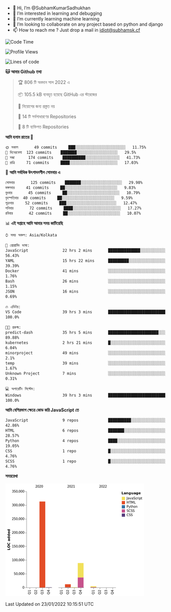- 👋 Hi, I’m @SubhamKumarSadhukhan
- 👀 I’m interested in learning and debugging
- 🌱 I’m currently learning machine learning
- 💞️ I’m looking to collaborate on any project based on python and django
- 📫 How to reach me ?
      Just drop a mail in idiot@subhamsk.cf

<!---
SubhamKumarSadhukhan/SubhamKumarSadhukhan is a ✨ special ✨ repository because its `README.md` (this file) appears on your GitHub profile.
You can click the Preview link to take a look at your changes.
--->


<!--START_SECTION:waka-->
![Code Time](http://img.shields.io/badge/Code%20Time-127%20hrs%2036%20mins-blue)

![Profile Views](http://img.shields.io/badge/%E0%A6%AA%E0%A7%8D%E0%A6%B0%E0%A7%8B%E0%A6%AB%E0%A6%BE%E0%A6%87%E0%A6%B2%20%E0%A6%A6%E0%A6%B0%E0%A7%8D%E0%A6%B6%E0%A6%A8-6-blue)

![Lines of code](https://img.shields.io/badge/%E0%A6%B9%E0%A7%8D%E0%A6%AF%E0%A6%BE%E0%A6%B2%E0%A7%8B%20%E0%A6%93%E0%A6%AF%E0%A6%BC%E0%A6%BE%E0%A6%B0%E0%A7%8D%E0%A6%B2%E0%A7%8D%E0%A6%A1%20%E0%A6%A5%E0%A7%87%E0%A6%95%E0%A7%87%20%E0%A6%86%E0%A6%AE%E0%A6%BF%20%E0%A6%B2%E0%A6%BF%E0%A6%96%E0%A7%87%E0%A6%9B%E0%A6%BF-421%20Thousand%20%E0%A6%95%E0%A7%8B%E0%A6%A1%E0%A7%87%E0%A6%B0%20%E0%A6%B2%E0%A6%BE%E0%A6%87%E0%A6%A8-blue)

**🐱 আমার Github তথ্য** 

> 🏆 806 টি অবদান সাল 2022 এ
 > 
> 📦 105.5 kB ব্যবহৃত হয়েছে GitHub এর স্টরেজের 
 > 
> 🚫 নিয়োগের জন্য প্রস্তুত নয়
 > 
> 📜 14 টি সর্বসাধারণের Repositories 
 > 
> 🔑 8 টি ব্যক্তিগত Repositories  
 > 
**আমি হলাম রাতের 🦉** 

```text
🌞 সকাল       49 commits     ███░░░░░░░░░░░░░░░░░░░░░░   11.75% 
🌆 দিনেরবেলা  123 commits    ███████░░░░░░░░░░░░░░░░░░   29.5% 
🌃 সন্ধা      174 commits    ██████████░░░░░░░░░░░░░░░   41.73% 
🌙 রাত্রি     71 commits     ████░░░░░░░░░░░░░░░░░░░░░   17.03%

```
📅 **আমি সর্বাধিক উৎপাদনশীল সোমবার এ** 

```text
সোমবার       125 commits    ███████░░░░░░░░░░░░░░░░░░   29.98% 
মঙ্গলবার     41 commits     ██░░░░░░░░░░░░░░░░░░░░░░░   9.83% 
বুধবার       45 commits     ██░░░░░░░░░░░░░░░░░░░░░░░   10.79% 
বৃহস্পতিবার  40 commits     ██░░░░░░░░░░░░░░░░░░░░░░░   9.59% 
শুক্রবার     52 commits     ███░░░░░░░░░░░░░░░░░░░░░░   12.47% 
শনিবার       72 commits     ████░░░░░░░░░░░░░░░░░░░░░   17.27% 
রবিবার       42 commits     ██░░░░░░░░░░░░░░░░░░░░░░░   10.07%

```


📊 **এই সপ্তাহে আমি আমার সময় কাটিয়েছি** 

```text
⌚︎ সময় অঞ্চল: Asia/Kolkata

💬 প্রোগ্রামিং ভাষা: 
JavaScript               22 hrs 2 mins       ██████████████░░░░░░░░░░░   56.43% 
YAML                     15 hrs 22 mins      █████████░░░░░░░░░░░░░░░░   39.39% 
Docker                   41 mins             ░░░░░░░░░░░░░░░░░░░░░░░░░   1.76% 
Bash                     26 mins             ░░░░░░░░░░░░░░░░░░░░░░░░░   1.15% 
JSON                     16 mins             ░░░░░░░░░░░░░░░░░░░░░░░░░   0.69%

🔥 এডিটর: 
VS Code                  39 hrs 3 mins       █████████████████████████   100.0%

🐱‍💻 প্রকল্ম: 
predict-dash             35 hrs 5 mins       ██████████████████████░░░   89.88% 
kubernetes               2 hrs 21 mins       █░░░░░░░░░░░░░░░░░░░░░░░░   6.04% 
minorproject             49 mins             ░░░░░░░░░░░░░░░░░░░░░░░░░   2.1% 
temp                     39 mins             ░░░░░░░░░░░░░░░░░░░░░░░░░   1.67% 
Unknown Project          7 mins              ░░░░░░░░░░░░░░░░░░░░░░░░░   0.31%

💻 অপারেটিং সিস্টেম: 
Windows                  39 hrs 3 mins       █████████████████████████   100.0%

```

**আমি বেশিরভাগ ক্ষেত্রে কোড করি JavaScript তে** 

```text
JavaScript               9 repos             ██████████░░░░░░░░░░░░░░░   42.86% 
HTML                     6 repos             ███████░░░░░░░░░░░░░░░░░░   28.57% 
Python                   4 repos             ████░░░░░░░░░░░░░░░░░░░░░   19.05% 
CSS                      1 repo              █░░░░░░░░░░░░░░░░░░░░░░░░   4.76% 
SCSS                     1 repo              █░░░░░░░░░░░░░░░░░░░░░░░░   4.76%

```


**সময়রেখা**

![Chart not found](https://raw.githubusercontent.com/SubhamKumarSadhukhan/SubhamKumarSadhukhan/main/charts/bar_graph.png) 


 Last Updated on 23/01/2022 10:15:51 UTC
<!--END_SECTION:waka-->
